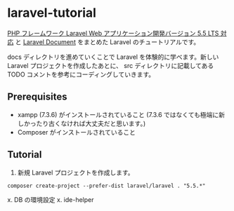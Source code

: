 # laravel-tutorial

[PHP フレームワーク Laravel Web アプリケーション開発バージョン 5.5 LTS 対応](https://www.socym.co.jp/book/1184) と
[Laravel Document](https://readouble.com/laravel/) をまとめた Laravel のチュートリアルです。

docs ディレクトリを進めていくことで Laravel を体験的に学べます。新しい Laravel プロジェクトを作成したあとに、 src ディレクトリに記載してある TODO コメントを参考にコーディングしていきます。

## Prerequisites

- xampp (7.3.6) がインストールされていること (7.3.6 ではなくても極端に新しかったり古くなければ大丈夫だと思います。)
- Composer がインストールされていること

## Tutorial

1. 新規 Laravel プロジェクトを作成します。

```shell
composer create-project --prefer-dist laravel/laravel . "5.5.*"
```

x. DB の環境設定
x. ide-helper
